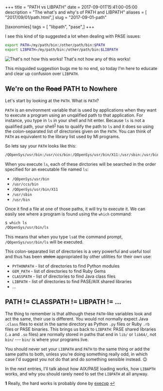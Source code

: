 +++
title = "PATH vs LIBPATH"
date = 2017-09-01T15:41:00-05:00
description = "The what's and why's of PATH and LIBPATH"
aliases = [ "2017/09/01/path.html",]
slug = "2017-09-01-path"

[taxonomies]
tags = [ "libpath", "pase",]
+++

I see this kind of tip suggested a lot when dealing with PASE issues:

```sh
export PATH=/my/path/bin:/other/path/bin:$PATH
export LIBPATH=/my/path/bin:/other/path/bin:$LIBPATH
```
![That's not how this works! That's not how any of this works!](http://e.lvme.me/v8ccqht.jpg)

This misguided suggestion bugs me to no end, so today I'm here to educate and clear up confusion over `LIBPATH`.

<!-- more -->

## We're on the ~~Road~~ PATH to Nowhere

Let's start by looking at the `PATH`. What is `PATH`?

`PATH` is an environment variable that is used by applications when they want to execute a program using an unqalified path to that application. For instance, you type in `ls` in your shell and hit enter. Because `ls` is not a qualified path, your shell<sup id="a1">[1](#f1)</sup> has to qualify the path to `ls` and it does so using the colon-separated list of directories given on the `PATH`. You can think of `PATH` as equivalent to the library list used by MI programs.

So lets say your `PATH` looks like this:

```sh
/QOpenSys/usr/bin:/usr/ccs/bin:/QOpenSys/usr/bin/X11:/usr/sbin:/usr/bin
```

When you execute `ls`, each of these dirctories will be searched in the order specified for an executable file named `ls`:

- `/QOpenSys/usr/bin`
- `/usr/ccs/bin`
- `/QOpenSys/usr/bin/X11`
- `/usr/sbin`
- `/usr/bin`

Once it find a file at one of those paths, it will try to execute it. We can easily see where a program is found using the `which` command:

```sh
$ which ls
/QOpenSys/usr/bin/ls
```
This means that when you type `ls`at the command prompt, `/QOpenSys/usr/bin/ls` will be executed.

This colon-separated list of directories is a very powerful and useful tool and thus has been ~~stolen~~ appropriated by other utilities for their own use:

- `PYTHONPATH` - list of directories to find Python modules
- `GEM_PATH` - list of directories to find Ruby Gems
- `CLASSPATH` - list of directories to find Java class files
- `LIBPATH` - list of directories to find PASE/AIX shared libraries
- ...

## PATH != CLASSPATH != LIBPATH != ...
The thing to remember is that although these `PATH`-like variables look and act the same, their use is different. You would not normally expect Java `.class` files to exist in the same directory as Python `.py` files or Ruby `.rb` files or PASE binaries. This brings us back to `LIBPATH`: PASE shared libraries (`.a` and `.so` files) are normally stored in paths that end in `lib/` or `lib64/`, not `bin/` --- `bin/` is where your programs live.

You should never set your `LIBPATH` and `PATH` to the same thing or add the same paths to both, unless you're doing something really odd, in which case I'd suggest you *not* do that and do something sensible instead. 😉

In the next entries, I'll talk about how AIX/PASE loading works, how `LIBAPTH` works, and why you should rarely need to set the `LIBPATH` at all anyway.

<b id="f1">1</b> Really, the hard works is probably done by [execvp](https://www.ibm.com/support/knowledgecenter/en/ssw_aix_71/com.ibm.aix.basetrf1/exec.htm) [↩](#a1)
